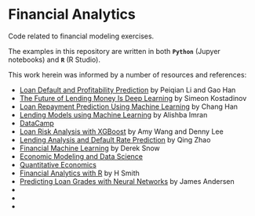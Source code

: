 # Financial Analytics
Code related to financial modeling exercises.

The examples in this repository are written in both <b>`Python`</b> (Jupyer notebooks) and <b>`R`</b> (R Studio).

This work herein was informed by a number of resources and references:
* [Loan Default and Profitability Prediction](http://cs229.stanford.edu/proj2018/report/69.pdf) by Peiqian Li and Gao Han
* [The Future of Lending Money Is Deep Learning](https://towardsdatascience.com/the-future-of-lending-money-is-deep-learning-61a9e21cf179) by Simeon Kostadinov
* [Loan Repayment Prediction Using Machine Learning](https://escholarship.org/uc/item/9cc4t85b) by Chang Han
* [Lending Models using Machine Learning](https://medium.com/analytics-vidhya/lending-models-using-machine-learning-d59d57f28ad7) by Alishba Imran
* [DataCamp](https://www.datacamp.com/community/tutorials)
* [Loan Risk Analysis with XGBoost](https://databricks.com/blog/2018/08/09/loan-risk-analysis-with-xgboost-and-databricks-runtime-for-machine-learning.html) by Amy Wang and Denny Lee
* [Lending Analysis and Default Rate Prediction](https://canvas.harvard.edu/courses/12656/files/2822174/download?verifier=cwyLD199GhxwqW1TKTESsPVfaaNJWX0lqZBDfSns&wrap=1) by Qing Zhao
* [Financial Machine Learning](https://github.com/firmai/financial-machine-learning/blob/master/README.md) by Derek Snow
* [Economic Modeling and Data Science](https://datascience.quantecon.org/)
* [Quantitative Economics](https://github.com/QuantEcon/)
* [Financial Analytics with R](https://www.academia.edu/32351133/Financial_Analytics_with_R_Building_a_Laptop_Laboratory_for_Data_Science) by H Smith
* [Predicting Loan Grades with Neural Networks](https://medium.com/universal-mind/predicting-loan-grades-with-a-neural-network-a-machine-learning-pipeline-on-aws-65d5e1d2f08e) by James Andersen
* []()
* []()
* []()
